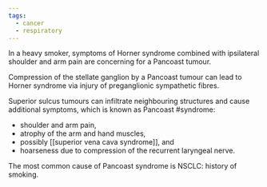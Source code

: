 ```yaml
---
tags:
  - cancer
  - respiratory
---
```

In a heavy smoker, symptoms of Horner syndrome combined with ipsilateral shoulder and arm pain are concerning for a Pancoast tumour.

Compression of the stellate ganglion by a Pancoast tumour can lead to Horner syndrome via injury of preganglionic sympathetic fibres.

Superior sulcus tumours can infiltrate neighbouring structures and cause additional symptoms, which is known as 
Pancoast #syndrome: 
- shoulder and arm pain, 
- atrophy of the arm and hand muscles, 
- possibly [[superior vena cava syndrome]], and 
- hoarseness due to compression of the recurrent laryngeal nerve. 

The most common cause of Pancoast syndrome is NSCLC: history of smoking.